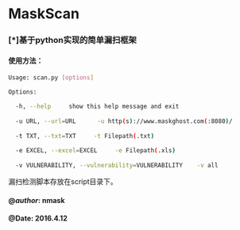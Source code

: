 # MaskScan
### [*]基于python实现的简单漏扫框架

#### 使用方法：

```bash
Usage: scan.py [options]

Options:

  -h, --help     show this help message and exit
  
  -u URL, --url=URL      -u http(s)://www.maskghost.com(:8080)/
  
  -t TXT, --txt=TXT     -t Filepath(.txt)
  
  -e EXCEL, --excel=EXCEL     -e Filepath(.xls)
  
  -v VULNERABILITY, --vulnerability=VULNERABILITY    -v all
```
  
漏扫检测脚本存放在script目录下。

#### @_author_:   nmask    
#### @__Date__:   2016.4.12

